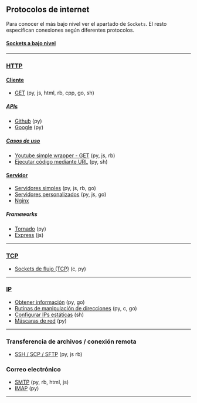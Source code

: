 ## Protocolos de internet
Para conocer el más bajo nivel ver el apartado de `Sockets`. El resto especifican conexiones según diferentes protocolos.

#### [Sockets a bajo nivel](https://github.com/mondeja/fullstack/tree/master/backend/src/012-protocolos_red/sockets)

_________________________________

### [HTTP](https://github.com/mondeja/fullstack/tree/master/backend/src/012-protocolos_red/HTTP)
#### [Cliente](https://github.com/mondeja/fullstack/tree/master/backend/src/012-protocolos_red/HTTP/cliente)
- [GET](https://github.com/mondeja/fullstack/tree/master/backend/src/012-protocolos_red/HTTP/cliente/peticiones/GET) (py, js, html, rb, cpp, go, sh)

##### [APIs](https://github.com/mondeja/fullstack/tree/master/backend/src/012-protocolos_red/HTTP/cliente/apis)
- [Github](https://github.com/mondeja/fullstack/tree/master/backend/src/012-protocolos_red/HTTP/cliente/apis/github) (py)
- [Google](https://github.com/mondeja/fullstack/tree/master/backend/src/012-protocolos_red/HTTP/cliente/apis/google) (py)


##### [Casos de uso](https://github.com/mondeja/fullstack/tree/master/backend/src/012-protocolos_red/HTTP/cliente/ejemplos)
- [Youtube simple wrapper - GET](https://github.com/mondeja/fullstack/tree/master/backend/src/012-protocolos_red/HTTP/cliente/ejemplos/youtube_wrapper) (py, js, rb)
- [Ejecutar código mediante URL](https://github.com/mondeja/fullstack/tree/master/backend/src/012-protocolos_red/HTTP/cliente/ejemplos/exec_code_url) (py, sh)

#### [Servidor](https://github.com/mondeja/fullstack/tree/master/backend/src/012-protocolos_red/HTTP/servidor)
- [Servidores simples](https://github.com/mondeja/fullstack/tree/master/backend/src/012-protocolos_red/HTTP/servidor/) (py, js, rb, go)
- [Servidores personalizados](https://github.com/mondeja/fullstack/tree/master/backend/src/012-protocolos_red/HTTP/servidor/) (py, js, go)
- [Nginx](https://github.com/mondeja/fullstack/tree/master/backend/src/012-protocolos_red/HTTP/servidor/nginx)

##### Frameworks
- [Tornado](https://github.com/mondeja/fullstack/tree/master/backend/src/012-protocolos_red/HTTP/servidor/python/tornado) (py)
- [Express](https://github.com/mondeja/fullstack/tree/master/backend/src/012-protocolos_red/HTTP/servidor/nodejs/express) (js)

___________________________________

### [TCP](https://github.com/mondeja/fullstack/tree/master/backend/src/012-protocolos_red/TCP)
- [Sockets de flujo (TCP)](https://github.com/mondeja/fullstack/tree/master/backend/src/012-protocolos_red/TCP) (c, py)

___________________________________

### [IP](https://github.com/mondeja/fullstack/tree/master/backend/src/012-protocolos_red/TCP)
- [Obtener información](https://github.com/mondeja/fullstack/tree/master/backend/src/012-protocolos_red/IP/info) (py, go)
- [Rutinas de manipulación de direcciones](https://github.com/mondeja/fullstack/tree/master/backend/src/012-protocolos_red/IP/manipulate) (py, c, go)
- [Configurar IPs estáticas](https://github.com/mondeja/fullstack/tree/master/backend/src/012-protocolos_red/IP/subnet_masks) (sh)
- [Máscaras de red](https://github.com/mondeja/fullstack/tree/master/backend/src/012-protocolos_red/IP/subnet_masks) (py)


___________________________________

### Transferencia de archivos / conexión remota
- [SSH / SCP / SFTP](https://github.com/mondeja/fullstack/tree/master/backend/src/012-protocolos_red/SSH/SFTP_SCP) (py, js rb)

### Correo electrónico
- [SMTP](https://github.com/mondeja/fullstack/tree/master/backend/src/012-protocolos_red/SMTP/) (py, rb, html, js)
- [IMAP](https://github.com/mondeja/fullstack/tree/master/backend/src/012-protocolos_red/IMAP/) (py)

_________________________________



